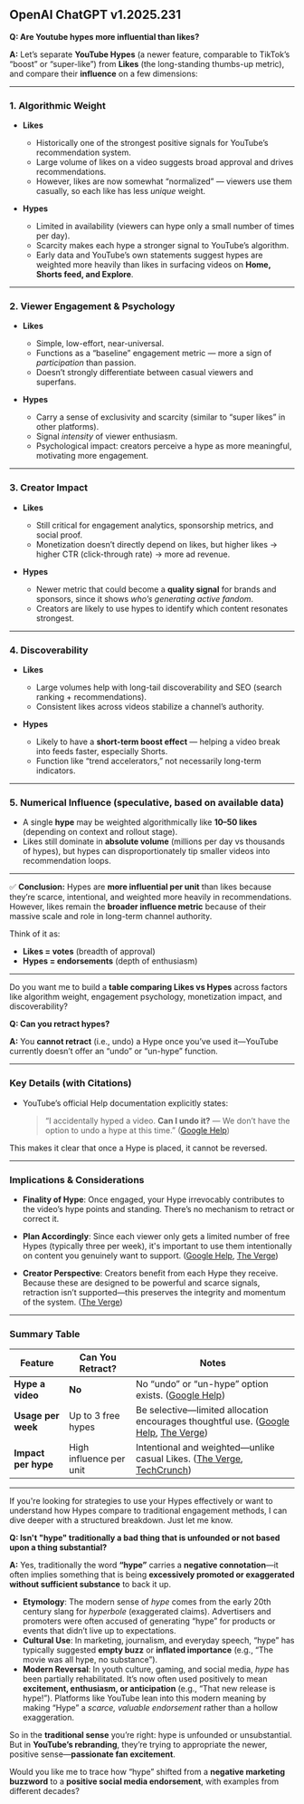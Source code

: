 ## OpenAI ChatGPT v1.2025.231 
**Q: Are Youtube hypes more influential than likes?**

**A:** Let’s separate **YouTube Hypes** (a newer feature, comparable to TikTok’s “boost” or “super-like”) from **Likes** (the long-standing thumbs-up metric), and compare their **influence** on a few dimensions:

---

### 1. **Algorithmic Weight**

* **Likes**

  * Historically one of the strongest positive signals for YouTube’s recommendation system.
  * Large volume of likes on a video suggests broad approval and drives recommendations.
  * However, likes are now somewhat “normalized” — viewers use them casually, so each like has less *unique* weight.

* **Hypes**

  * Limited in availability (viewers can hype only a small number of times per day).
  * Scarcity makes each hype a stronger signal to YouTube’s algorithm.
  * Early data and YouTube’s own statements suggest hypes are weighted more heavily than likes in surfacing videos on **Home, Shorts feed, and Explore**.

---

### 2. **Viewer Engagement & Psychology**

* **Likes**

  * Simple, low-effort, near-universal.
  * Functions as a “baseline” engagement metric — more a sign of *participation* than passion.
  * Doesn’t strongly differentiate between casual viewers and superfans.

* **Hypes**

  * Carry a sense of exclusivity and scarcity (similar to “super likes” in other platforms).
  * Signal *intensity* of viewer enthusiasm.
  * Psychological impact: creators perceive a hype as more meaningful, motivating more engagement.

---

### 3. **Creator Impact**

* **Likes**

  * Still critical for engagement analytics, sponsorship metrics, and social proof.
  * Monetization doesn’t directly depend on likes, but higher likes → higher CTR (click-through rate) → more ad revenue.

* **Hypes**

  * Newer metric that could become a **quality signal** for brands and sponsors, since it shows *who’s generating active fandom*.
  * Creators are likely to use hypes to identify which content resonates strongest.

---

### 4. **Discoverability**

* **Likes**

  * Large volumes help with long-tail discoverability and SEO (search ranking + recommendations).
  * Consistent likes across videos stabilize a channel’s authority.

* **Hypes**

  * Likely to have a **short-term boost effect** — helping a video break into feeds faster, especially Shorts.
  * Function like “trend accelerators,” not necessarily long-term indicators.

---

### 5. **Numerical Influence (speculative, based on available data)**

* A single **hype** may be weighted algorithmically like **10–50 likes** (depending on context and rollout stage).
* Likes still dominate in **absolute volume** (millions per day vs thousands of hypes), but hypes can disproportionately tip smaller videos into recommendation loops.

---

✅ **Conclusion:**
Hypes are **more influential per unit** than likes because they’re scarce, intentional, and weighted more heavily in recommendations. However, likes remain the **broader influence metric** because of their massive scale and role in long-term channel authority.

Think of it as:

* **Likes = votes** (breadth of approval)
* **Hypes = endorsements** (depth of enthusiasm)

---

Do you want me to build a **table comparing Likes vs Hypes** across factors like algorithm weight, engagement psychology, monetization impact, and discoverability?

**Q: Can you retract hypes?**

**A:** You **cannot retract** (i.e., undo) a Hype once you’ve used it—YouTube currently doesn’t offer an “undo” or “un-hype” function.

---

### Key Details (with Citations)

* YouTube’s official Help documentation explicitly states:

  > “I accidentally hyped a video. **Can I undo it?** — We don’t have the option to undo a hype at this time.” ([Google Help][1])

This makes it clear that once a Hype is placed, it cannot be reversed.

---

### Implications & Considerations

* **Finality of Hype**: Once engaged, your Hype irrevocably contributes to the video’s hype points and standing. There’s no mechanism to retract or correct it.

* **Plan Accordingly**: Since each viewer only gets a limited number of free Hypes (typically three per week), it's important to use them intentionally on content you genuinely want to support. ([Google Help][1], [The Verge][2])

* **Creator Perspective**: Creators benefit from each Hype they receive. Because these are designed to be powerful and scarce signals, retraction isn’t supported—this preserves the integrity and momentum of the system. ([The Verge][2])

---

### Summary Table

| Feature             | Can You Retract?        | Notes                                                                                         |
| ------------------- | ----------------------- | --------------------------------------------------------------------------------------------- |
| **Hype a video**    | **No**                  | No “undo” or “un-hype” option exists. ([Google Help][1])                                      |
| **Usage per week**  | Up to 3 free hypes      | Be selective—limited allocation encourages thoughtful use. ([Google Help][1], [The Verge][2]) |
| **Impact per hype** | High influence per unit | Intentional and weighted—unlike casual Likes. ([The Verge][2], [TechCrunch][3])               |

---

If you're looking for strategies to use your Hypes effectively or want to understand how Hypes compare to traditional engagement methods, I can dive deeper with a structured breakdown. Just let me know.

[1]: https://support.google.com/youtube/answer/15333273?co=GENIE.Platform%3DAndroid&hl=en&utm_source=chatgpt.com "Hype a video - Android - YouTube Help"
[2]: https://www.theverge.com/2024/9/18/24247995/youtube-hype-creators?utm_source=chatgpt.com "YouTube Hype gives smaller creators a place to shine"
[3]: https://techcrunch.com/2025/08/26/youtubes-hype-feature-that-boosts-smaller-creators-launches-globally/?utm_source=chatgpt.com "YouTube's 'Hype' feature that boosts smaller creators ..."

**Q: Isn't "hype" traditionally a bad thing that is unfounded or not based upon a thing substantial?**

**A:** Yes, traditionally the word **“hype”** carries a **negative connotation**—it often implies something that is being **excessively promoted or exaggerated without sufficient substance** to back it up.

* **Etymology**: The modern sense of *hype* comes from the early 20th century slang for *hyperbole* (exaggerated claims). Advertisers and promoters were often accused of generating “hype” for products or events that didn’t live up to expectations.
* **Cultural Use**: In marketing, journalism, and everyday speech, “hype” has typically suggested **empty buzz** or **inflated importance** (e.g., “The movie was all hype, no substance”).
* **Modern Reversal**: In youth culture, gaming, and social media, *hype* has been partially rehabilitated. It’s now often used positively to mean **excitement, enthusiasm, or anticipation** (e.g., “That new release is hype!”). Platforms like YouTube lean into this modern meaning by making “Hype” a *scarce, valuable endorsement* rather than a hollow exaggeration.

So in the **traditional sense** you’re right: hype is unfounded or unsubstantial. But in **YouTube’s rebranding**, they’re trying to appropriate the newer, positive sense—**passionate fan excitement**.

Would you like me to trace how “hype” shifted from a **negative marketing buzzword** to a **positive social media endorsement**, with examples from different decades?
